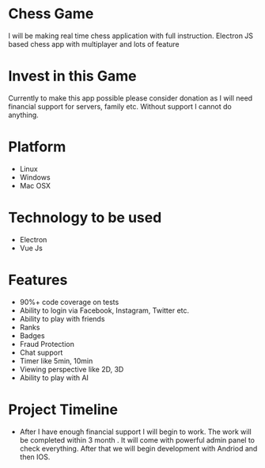 # Chess Game
I will be making real time chess application with full instruction.
Electron JS based chess app with multiplayer and lots of feature


# Invest in this Game
Currently to make this app possible please consider donation as I will need financial support for servers, family etc. Without support I cannot do anything.


# Platform
* Linux
* Windows
* Mac OSX


# Technology to be used
* Electron
* Vue Js


# Features
* 90%+ code coverage on tests
* Ability to login via Facebook, Instagram, Twitter etc.
* Ability to play with friends
* Ranks
* Badges
* Fraud Protection
* Chat support
* Timer like 5min, 10min
* Viewing perspective like 2D, 3D
* Ability to play with AI

# Project Timeline
* After I have enough financial support I will begin to work. The work will be completed within 3 month . It will come with powerful admin panel to check everything. After that we will begin development with Andriod and then IOS. 
